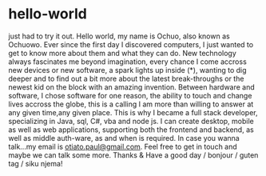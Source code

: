 # hello-world
just had to try it out.
Hello world, my name is Ochuo, also known as Ochuowo. Ever since the first day I discovered computers, I just wanted to get to know more about them and what they can do.
New technology always fascinates me beyond imagination, every chance I come accross new devices or new software, a spark lights up inside (*), wanting to dig deeper and to find out a bit more about the latest break-throughs or the newest kid on the block with an amazing invention.
Between hardware and software, I chose software for one reason, the ability to touch and change lives accross the globe, this is a calling I am more than willing to answer at any given time,any given place.
This is why I became a full stack developer, specializing in Java, sql, C#, vba and node js. I can create desktop, mobile as well as web applications, supporting both the frontend and backend, as well as middle auth-ware, as and when is required.
In case you wanna talk...my email is otiato.paul@gmail.com. Feel free to get in touch and maybe we can talk some more.
Thanks & Have a good day / bonjour / guten tag / siku njema!
